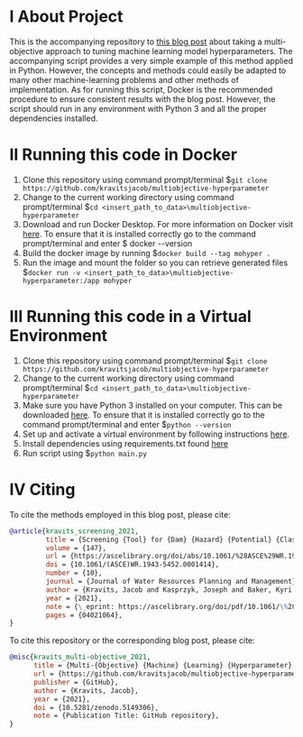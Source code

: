 # I About Project
This is the accompanying repository to [this blog post](https://kravitsjacob.github.io/multiobjective-hyperparameter/) about taking a multi-objective approach to tuning machine learning model hyperparameters. The accompanying script provides a very simple example of this method applied in Python. However, the concepts and methods could easily be adapted to many other machine-learning problems and other methods of implementation. As for running this script, Docker is the recommended procedure to ensure consistent results with the blog post. However, the script should run in any environment with Python 3 and all the proper dependencies installed. 

# II Running this code in Docker
1. Clone this repository using command prompt/terminal $```git clone https://github.com/kravitsjacob/multiobjective-hyperparameter``` 
2. Change to the current working directory using command prompt/terminal $```cd <insert_path_to_data>\multiobjective-hyperparameter```
3. Download and run Docker Desktop. For more information on Docker visit [here](https://docs.docker.com/desktop/). To ensure 
that it is installed correctly go to the command prompt/terminal and enter $ docker --version
4. Build the docker image by running $```docker build --tag mohyper .```
5. Run the image and mount the folder so you can retrieve generated files $```docker run -v <insert_path_to_data>\multiobjective-hyperparameter:/app mohyper``` 

# III Running this code in a Virtual Environment
1. Clone this repository using command prompt/terminal $```git clone https://github.com/kravitsjacob/multiobjective-hyperparameter```
2. Change to the current working directory using command prompt/terminal $```cd <insert_path_to_data>\multiobjective-hyperparameter```
3. Make sure you have Python 3 installed on your computer. This can be downloaded [here](https://www.python.org/downloads/). To ensure 
that it is installed correctly go to the command prompt/terminal and enter $```python --version```
4. Set up and activate a virtual environment by following instructions [here](https://packaging.python.org/guides/installing-using-pip-and-virtual-environments/). 
7. Install dependencies using requirements.txt found [here](https://packaging.python.org/guides/installing-using-pip-and-virtual-environments/#using-requirements-files)
8. Run script using $```python main.py```

# IV Citing
To cite the methods employed in this blog post, please cite:
```bibtex
@article{kravits_screening_2021,
         title = {Screening {Tool} for {Dam} {Hazard} {Potential} {Classification} {Using} {Machine} {Learning} and {Multiobjective} {Parameter} {Tuning}},
         volume = {147},
         url = {https://ascelibrary.org/doi/abs/10.1061/%28ASCE%29WR.1943-5452.0001414},
         doi = {10.1061/(ASCE)WR.1943-5452.0001414},
         number = {10},
         journal = {Journal of Water Resources Planning and Management},
         author = {Kravits, Jacob and Kasprzyk, Joseph and Baker, Kyri and Andreadis, Konstantinos},
         year = {2021},
         note = {\_eprint: https://ascelibrary.org/doi/pdf/10.1061/\%28ASCE\%29WR.1943-5452.0001414},
         pages = {04021064},
}
```

To cite this repository or the corresponding blog post, please cite:
```bibtex
@misc{kravits_multi-objective_2021,
      title = {Multi-{Objective} {Machine} {Learning} {Hyperparameter} {Tuning} ({Without} {Explicit} {Objective} {Weighting})},
      url = {https://github.com/kravitsjacob/multiobjective-hyperparameter},
      publisher = {GitHub},
      author = {Kravits, Jacob},
      year = {2021},
      doi = {10.5281/zenodo.5149306},
      note = {Publication Title: GitHub repository},
}
```

